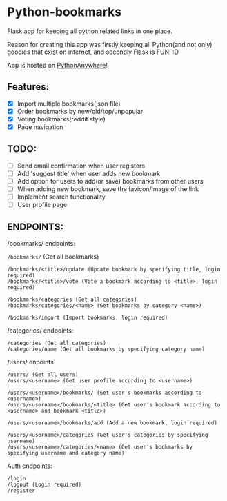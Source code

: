 # Python-bookmarks
Flask app for keeping all python related links in one place.

Reason for creating this app was firstly keeping all Python(and not only) goodies that exist on internet,
and secondly Flask is FUN! :D

App is hosted on [PythonAnywhere](http://evagelos.pythonanywhere.com/)!

## Features:
- [x] Import multiple bookmarks(json file)
- [x] Order bookmarks by new/old/top/unpopular
- [x] Voting bookmarks(reddit style)
- [x] Page navigation

## TODO:
- [ ] Send email confirmation when user registers
- [ ] Add 'suggest title' when user adds new bookmark
- [ ] Add option for users to add(or save) bookmarks from other users
- [ ] When adding new bookmark, save the favicon/image of the link
- [ ] Implement search functionality
- [ ] User profile page

## ENDPOINTS:

/bookmarks/ endpoints:

`/bookmarks/` (Get all bookmarks)

```
/bookmarks/<title>/update (Update bookmark by specifying title, login required)
/bookmarks/<title>/vote (Vote a bookmark according to <title>, login required)

/bookmarks/categories (Get all categories)
/bookmarks/categories/<name> (Get bookmarks by category <name>)

/bookmarks/import (Import bookmarks, login required)
```

/categories/ endpoints:

```
/categories (Get all categories)
/categories/name (Get all bookmarks by specifying category name)
```

/users/ enpoints

```
/users/ (Get all users)
/users/<username> (Get user profile according to <username>)

/users/<username>/bookmarks/ (Get user's bookmarks according to <username>)
/users/<username>/bookmarks/<title> (Get user's bookmark according to <username> and bookmark <title>)

/users/<username>/bookmarks/add (Add a new bookmark, login required)

/users/<username>/categories (Get user's categories by specifying username)
/users/<username>/categories/<name> (Get user's bookmarks by specifying username and category name)
```

Auth endpoints:
```
/login
/logout (Login required)
/register
```
